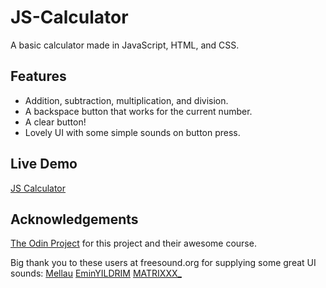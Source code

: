 # JS-Calculator

A basic calculator made in JavaScript, HTML, and CSS.

## Features

- Addition, subtraction, multiplication, and division.
- A backspace button that works for the current number.
- A clear button!
- Lovely UI with some simple sounds on button press.

## Live Demo

[JS Calculator]()

## Acknowledgements

[The Odin Project](https://www.theodinproject.com/lessons/foundations-calculator) for this project and their awesome course.

Big thank you to these users at freesound.org for supplying some great UI sounds:
[Mellau](https://freesound.org/people/Mellau/sounds/506053/)
[EminYILDRIM](https://freesound.org/people/EminYILDIRIM/sounds/536108/)
[MATRIXXX\_](https://freesound.org/people/MATRIXXX_/sounds/657946/)

